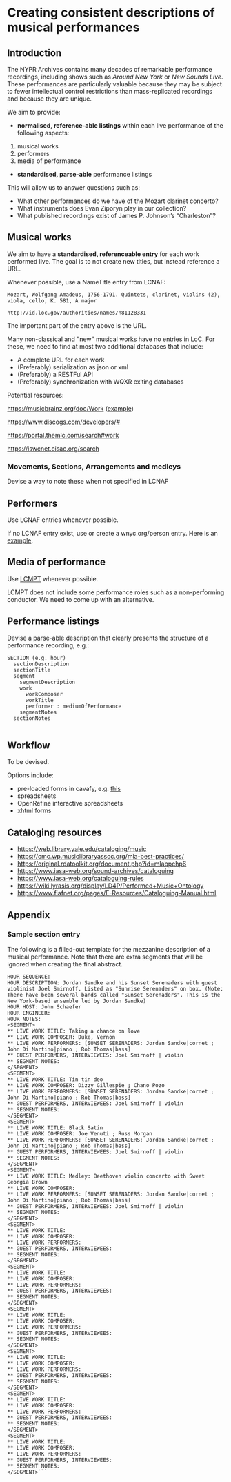 # Creating consistent descriptions of musical performances

## Introduction
The NYPR Archives contains many decades of remarkable performance recordings, including shows such as _Around New York_ or _New Sounds Live_. These performances are particularly valuable because they may be subject to fewer intellectual control restrictions than mass-replicated recordings and because they are unique.

We aim to provide:
- **normalised, reference-able listings** within each live performance of the following aspects:

1. musical works
2. performers
3. media of performance

- **standardised, parse-able** performance listings

This will allow us to answer questions such as: 
- What other performances do we have of the Mozart clarinet concerto?
- What instruments does Evan Ziporyn play in our collection?
- What published recordings exist of James P. Johnson’s “Charleston”?

## Musical works
We aim to have a **standardised, referenceable entry** for each work performed live. The goal is to not create new titles, but instead reference a URL.

Whenever possible, use a NameTitle entry from LCNAF:

    Mozart, Wolfgang Amadeus, 1756-1791. Quintets, clarinet, violins (2), viola, cello, K. 581, A major

    http://id.loc.gov/authorities/names/n81128331

The important part of the entry above is the URL.

Many non-classical and "new" musical works have no entries in LoC. For these, we need to find at most two additional databases that include:

- A complete URL for each work
- (Preferably) serialization as json or xml
- (Preferably) a RESTFul API
- (Preferably) synchronization with WQXR exiting databases

Potential resources:

https://musicbrainz.org/doc/Work ([example](https://musicbrainz.org/iswc/T-070.024.453-6))

https://www.discogs.com/developers/#

https://portal.themlc.com/search#work

https://iswcnet.cisac.org/search


### Movements, Sections, Arrangements and medleys
Devise a way to note these when not specified in LCNAF

## Performers
Use LCNAF entries whenever possible. 

If no LCNAF entry exist, use or create a wnyc.org/person entry. Here is an [example](https://www.wnyc.org/people/richard-borinstein/).

## Media of performance
Use [LCMPT](http://id.loc.gov/authorities/performanceMediums) whenever possible. 

LCMPT does not include some performance roles such as a non-performing conductor. We need to come up with an alternative. 

## Performance listings

Devise a parse-able description that clearly presents the structure of a performance recording, e.g.:

```
SECTION (e.g. hour)
  sectionDescription
  sectionTitle
  segment
    segmentDescription
    work
      workComposer
      workTitle
      performer : mediumOfPerformance
    segmentNotes
  sectionNotes
    
```

## Workflow
To be devised.

Options include:
- pre-loaded forms in cavafy, e.g. [this](https://github.com/MarcosSueiro/nypr-archives-ingest-scripts/blob/master/additionalDocs/performanceCataloging.md#sample-section-entry)
- spreadsheets
- OpenRefine interactive spreadsheets
- xhtml forms

## Cataloging resources
- https://web.library.yale.edu/cataloging/music
- https://cmc.wp.musiclibraryassoc.org/mla-best-practices/
- https://original.rdatoolkit.org/document.php?id=mlabpchp6
- https://www.iasa-web.org/sound-archives/cataloguing
- https://www.iasa-web.org/cataloguing-rules
- https://wiki.lyrasis.org/display/LD4P/Performed+Music+Ontology
- https://www.fiafnet.org/pages/E-Resources/Cataloguing-Manual.html 

## Appendix
### Sample section entry 
The following is a filled-out template for the mezzanine description of a musical performance. Note that there are extra segments that will be ignored when creating the final abstract.
```HOUR PERFORMANCE DATE: 1996-03-04
HOUR SEQUENCE: 
HOUR DESCRIPTION: Jordan Sandke and his Sunset Serenaders with guest violinist Joel Smirnoff. Listed as "Sunrise Serenaders" on box. (Note: There have been several bands called "Sunset Serenaders". This is the New York-based ensemble led by Jordan Sandke)
HOUR HOST: John Schaefer
HOUR ENGINEER:  
HOUR NOTES: 
<SEGMENT>
** LIVE WORK TITLE: Taking a chance on love
** LIVE WORK COMPOSER: Duke, Vernon
** LIVE WORK PERFORMERS: [SUNSET SERENADERS: Jordan Sandke|cornet ; John Di Martino|piano ; Rob Thomas|bass]
** GUEST PERFORMERS, INTERVIEWEES: Joel Smirnoff | violin
** SEGMENT NOTES: 
</SEGMENT>
<SEGMENT>
** LIVE WORK TITLE: Tin tin deo
** LIVE WORK COMPOSER: Dizzy Gillespie ; Chano Pozo
** LIVE WORK PERFORMERS: [SUNSET SERENADERS: Jordan Sandke|cornet ; John Di Martino|piano ; Rob Thomas|bass]
** GUEST PERFORMERS, INTERVIEWEES: Joel Smirnoff | violin
** SEGMENT NOTES: 
</SEGMENT>
<SEGMENT>
** LIVE WORK TITLE: Black Satin
** LIVE WORK COMPOSER: Joe Venuti ; Russ Morgan
** LIVE WORK PERFORMERS: [SUNSET SERENADERS: Jordan Sandke|cornet ; John Di Martino|piano ; Rob Thomas|bass]
** GUEST PERFORMERS, INTERVIEWEES: Joel Smirnoff | violin
** SEGMENT NOTES: 
</SEGMENT>
<SEGMENT>
** LIVE WORK TITLE: Medley: Beethoven violin concerto with Sweet Georgia Brown
** LIVE WORK COMPOSER: 
** LIVE WORK PERFORMERS: [SUNSET SERENADERS: Jordan Sandke|cornet ; John Di Martino|piano ; Rob Thomas|bass]
** GUEST PERFORMERS, INTERVIEWEES: Joel Smirnoff | violin
** SEGMENT NOTES: 
</SEGMENT>
<SEGMENT>
** LIVE WORK TITLE: 
** LIVE WORK COMPOSER: 
** LIVE WORK PERFORMERS: 
** GUEST PERFORMERS, INTERVIEWEES: 
** SEGMENT NOTES: 
</SEGMENT>
<SEGMENT>
** LIVE WORK TITLE: 
** LIVE WORK COMPOSER: 
** LIVE WORK PERFORMERS: 
** GUEST PERFORMERS, INTERVIEWEES: 
** SEGMENT NOTES: 
</SEGMENT>
<SEGMENT>
** LIVE WORK TITLE: 
** LIVE WORK COMPOSER: 
** LIVE WORK PERFORMERS: 
** GUEST PERFORMERS, INTERVIEWEES: 
** SEGMENT NOTES: 
</SEGMENT>
<SEGMENT>
** LIVE WORK TITLE: 
** LIVE WORK COMPOSER: 
** LIVE WORK PERFORMERS: 
** GUEST PERFORMERS, INTERVIEWEES: 
** SEGMENT NOTES: 
</SEGMENT>
<SEGMENT>
** LIVE WORK TITLE: 
** LIVE WORK COMPOSER: 
** LIVE WORK PERFORMERS: 
** GUEST PERFORMERS, INTERVIEWEES: 
** SEGMENT NOTES: 
</SEGMENT>
<SEGMENT>
** LIVE WORK TITLE: 
** LIVE WORK COMPOSER: 
** LIVE WORK PERFORMERS: 
** GUEST PERFORMERS, INTERVIEWEES: 
** SEGMENT NOTES: 
</SEGMENT>```
